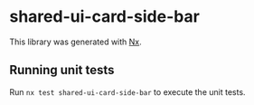 # shared-ui-card-side-bar

This library was generated with [Nx](https://nx.dev).

## Running unit tests

Run `nx test shared-ui-card-side-bar` to execute the unit tests.
